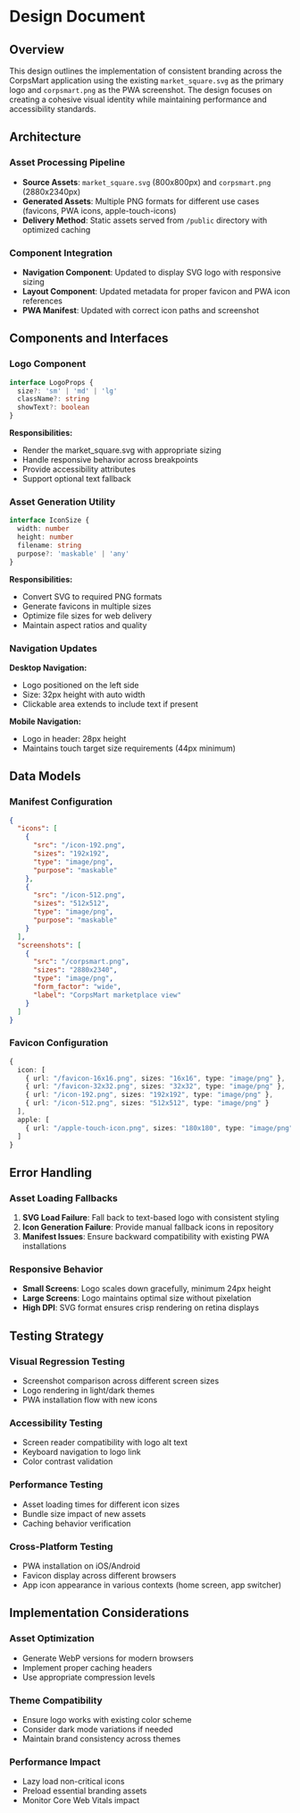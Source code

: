 # Design Document

## Overview

This design outlines the implementation of consistent branding across the CorpsMart application using the existing `market_square.svg` as the primary logo and `corpsmart.png` as the PWA screenshot. The design focuses on creating a cohesive visual identity while maintaining performance and accessibility standards.

## Architecture

### Asset Processing Pipeline
- **Source Assets**: `market_square.svg` (800x800px) and `corpsmart.png` (2880x2340px)
- **Generated Assets**: Multiple PNG formats for different use cases (favicons, PWA icons, apple-touch-icons)
- **Delivery Method**: Static assets served from `/public` directory with optimized caching

### Component Integration
- **Navigation Component**: Updated to display SVG logo with responsive sizing
- **Layout Component**: Updated metadata for proper favicon and PWA icon references
- **PWA Manifest**: Updated with correct icon paths and screenshot

## Components and Interfaces

### Logo Component
```typescript
interface LogoProps {
  size?: 'sm' | 'md' | 'lg'
  className?: string
  showText?: boolean
}
```

**Responsibilities:**
- Render the market_square.svg with appropriate sizing
- Handle responsive behavior across breakpoints
- Provide accessibility attributes
- Support optional text fallback

### Asset Generation Utility
```typescript
interface IconSize {
  width: number
  height: number
  filename: string
  purpose?: 'maskable' | 'any'
}
```

**Responsibilities:**
- Convert SVG to required PNG formats
- Generate favicons in multiple sizes
- Optimize file sizes for web delivery
- Maintain aspect ratios and quality

### Navigation Updates
**Desktop Navigation:**
- Logo positioned on the left side
- Size: 32px height with auto width
- Clickable area extends to include text if present

**Mobile Navigation:**
- Logo in header: 28px height
- Maintains touch target size requirements (44px minimum)

## Data Models

### Manifest Configuration
```json
{
  "icons": [
    {
      "src": "/icon-192.png",
      "sizes": "192x192",
      "type": "image/png",
      "purpose": "maskable"
    },
    {
      "src": "/icon-512.png",
      "sizes": "512x512",
      "type": "image/png",
      "purpose": "maskable"
    }
  ],
  "screenshots": [
    {
      "src": "/corpsmart.png",
      "sizes": "2880x2340",
      "type": "image/png",
      "form_factor": "wide",
      "label": "CorpsMart marketplace view"
    }
  ]
}
```

### Favicon Configuration
```typescript
{
  icon: [
    { url: "/favicon-16x16.png", sizes: "16x16", type: "image/png" },
    { url: "/favicon-32x32.png", sizes: "32x32", type: "image/png" },
    { url: "/icon-192.png", sizes: "192x192", type: "image/png" },
    { url: "/icon-512.png", sizes: "512x512", type: "image/png" }
  ],
  apple: [
    { url: "/apple-touch-icon.png", sizes: "180x180", type: "image/png" }
  ]
}
```

## Error Handling

### Asset Loading Fallbacks
1. **SVG Load Failure**: Fall back to text-based logo with consistent styling
2. **Icon Generation Failure**: Provide manual fallback icons in repository
3. **Manifest Issues**: Ensure backward compatibility with existing PWA installations

### Responsive Behavior
- **Small Screens**: Logo scales down gracefully, minimum 24px height
- **Large Screens**: Logo maintains optimal size without pixelation
- **High DPI**: SVG format ensures crisp rendering on retina displays

## Testing Strategy

### Visual Regression Testing
- Screenshot comparison across different screen sizes
- Logo rendering in light/dark themes
- PWA installation flow with new icons

### Accessibility Testing
- Screen reader compatibility with logo alt text
- Keyboard navigation to logo link
- Color contrast validation

### Performance Testing
- Asset loading times for different icon sizes
- Bundle size impact of new assets
- Caching behavior verification

### Cross-Platform Testing
- PWA installation on iOS/Android
- Favicon display across different browsers
- App icon appearance in various contexts (home screen, app switcher)

## Implementation Considerations

### Asset Optimization
- Generate WebP versions for modern browsers
- Implement proper caching headers
- Use appropriate compression levels

### Theme Compatibility
- Ensure logo works with existing color scheme
- Consider dark mode variations if needed
- Maintain brand consistency across themes

### Performance Impact
- Lazy load non-critical icons
- Preload essential branding assets
- Monitor Core Web Vitals impact
